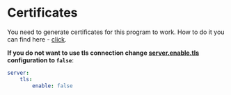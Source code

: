 # Certificates

You need to generate certificates for this program to work. How to do it you can find here - [click](https://github.com/durudex/durudex-gateway/blob/main/certs/README.md).

**If you do not want to use tls connection change [server.enable.tls](https://github.com/durudex/durudex-email-service/blob/main/configs/main.yml) configuration to `false`**:
```yml
server:
    tls:
        enable: false
```

